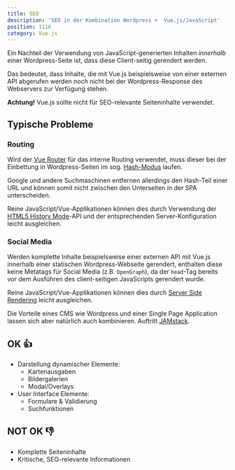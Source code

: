 ```yaml
---
title: SEO
description: 'SEO in der Kombination Wordpress +  Vue.js/JavaScript'
position: 1116
category: Vue.js
---
```


Ein Nachteil der Verwendung von JavaScript-generierten Inhalten _innerhalb_ einer Wordpress-Seite ist, dass diese Client-seitig gerendert werden.

Das bedeutet, dass Inhalte, die mit Vue.js beispielsweise von einer externen API abgerufen werden _noch_ nicht bei der Wordpress-Response des Webservers zur Verfügung stehen.

<alert type="warning">**Achtung!** Vue.js sollte nicht für SEO-relevante Seiteninhalte verwendet.</alert>

## Typische Probleme

### Routing

Wird der [Vue Router](https://router.vuejs.org/) für das interne Routing verwendet, muss dieser bei der Einbettung in Wordpress-Seiten im sog. [Hash-Modus](https://router.vuejs.org/api/#mode) laufen.

Google und andere Suchmaschinen entfernen allerdings den Hash-Teil einer URL und können somit nicht zwischen den Unterseiten in der SPA unterscheiden.

Reine JavaScript/Vue-Applikationen können dies durch Verwendung der [HTML5 History Mode](https://router.vuejs.org/guide/essentials/history-mode.html#html5-history-mode)-API und der entsprechenden Server-Konfiguration leicht ausgleichen.

### Social Media

Werden komplette Inhalte beispielsweise einer externen API mit Vue.js innerhalb einer statischen Wordpress-Webseite gerendert, enthalten diese keine Metatags für Social Media (z.B. `OpenGraph`), da der `head`-Tag bereits vor dem Ausführen des client-seitigen JavaScripts gerendert wurde.

Reine JavaScript/Vue-Applikationen können dies durch [Server Side Rendering](https://vuejs.org/v2/guide/ssr.html) leicht ausgleichen.

<alert type="info">Die Vorteile eines CMS wie Wordpress und einer Single Page Application lassen sich aber natürlich auch kombinieren. Auftritt [JAMstack](https://www.smashingmagazine.com/2020/02/headless-wordpress-site-jamstack/).</alert>

## OK 👍

- Darstellung dynamischer Elemente:
  - Kartenausgaben
  - Bildergalerien
  - Modal/Overlays
- User Interface Elemente:
  - Formulare & Validierung
  - Suchfunktionen

## NOT OK 👎

- Komplette Seiteninhalte
- Kritische, SEO-relevante Informationen
